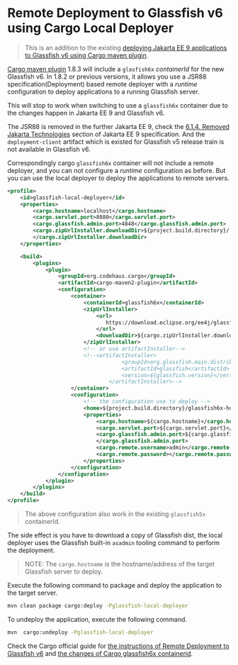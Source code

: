 # Remote Deployment to Glassfish v6 using Cargo Local Deployer

> This is an addition to the existing [deploying Jakarta EE 9 applications to Glassfish v6 using Cargo maven plugin](./docs/deploy-cargo.md).

[Cargo maven plugin](https://codehaus-cargo.github.io) 1.8.3 will include a `glasfish6x` *containerId* for the new Glassfish v6.  In 1.8.2 or previous versions, it allows you use a JSR88 specification(Deployment) based remote deployer with a *runtime* configuration to deploy applications to a running Glassfish server. 

This will stop to work when switching to use a `glassfish6x` container due to the changes happen in Jakarta EE 9 and Glassfish v6. 

The JSR88 is removed in the further Jakarta EE 9, check the [6.1.4. Removed Jakarta Technologies](https://jakarta.ee/specifications/platform/9/jakarta-platform-spec-9.html#a2333) section of  Jakarta EE 9 specification.  And the `deployment-client` artifact which is existed for Glassfish v5 release train is not available in Glassfish v6.

Correspondingly cargo `glassfish6x` container will not include a remote deployer, and you can not configure a *runtime* configuration as before. But you can use the local deployer to deploy the applications to remote servers.

```xml
<profile>
    <id>glassfish-local-deployer</id>
    <properties>
        <cargo.hostname>localhost</cargo.hostname>
        <cargo.servlet.port>8080</cargo.servlet.port>
        <cargo.glassfish.admin.port>4848</cargo.glassfish.admin.port>
        <cargo.zipUrlInstaller.downloadDir>${project.build.directory}/../installs
        </cargo.zipUrlInstaller.downloadDir>
    </properties>

    <build>
        <plugins>
            <plugin>
                <groupId>org.codehaus.cargo</groupId>
                <artifactId>cargo-maven2-plugin</artifactId>
                <configuration>
                    <container>
                        <containerId>glassfish6x</containerId>
                        <zipUrlInstaller>
                            <url>
                               https://download.eclipse.org/ee4j/glassfish/glassfish-${glassfish.version}.zip
                            </url>
                            <downloadDir>${cargo.zipUrlInstaller.downloadDir}</downloadDir>
                        </zipUrlInstaller>
                        <!-- or use artifactInstaller-->
                        <!--<artifactInstaller>
                                    <groupId>org.glassfish.main.distributions</groupId>
                                    <artifactId>glassfish</artifactId>
                                    <version>${glassfish.version}</version>
                                </artifactInstaller>-->
                    </container>
                    <configuration>
                        <!-- the configuration use to deploy -->
                        <home>${project.build.directory}/glassfish6x-home</home>
                        <properties>
                            <cargo.hostname>${cargo.hostname}</cargo.hostname>
                            <cargo.servlet.port>${cargo.servlet.port}</cargo.servlet.port>
                            <cargo.glassfish.admin.port>${cargo.glassfish.admin.port}
                            </cargo.glassfish.admin.port>
                            <cargo.remote.username>admin</cargo.remote.username>
                            <cargo.remote.password></cargo.remote.password>
                        </properties>
                    </configuration>
                </configuration>
            </plugin>
        </plugins>
    </build>
</profile>
```



> The above configuration also work in the existing `glassfish5x` containerId.

The side effect is you have to download a copy of Glassfish dist, the local deployer uses the Glassfish built-in `asadmin` tooling command to perform the deployment.  

> NOTE: The `cargo.hostname` is the hostname/address of the target Glassfish server to deploy.  

Execute the following command to package and deploy the application to the target server.

```bash
mvn clean package cargo:deploy -Pglassfish-local-deployer
```
To undeploy the application, execute the following command.

```bash
mvn  cargo:undeploy -Pglassfish-local-deployer
```

Check the Cargo official guide  for [the instructions of Remote Deployment to  Glassfish v6](https://codehaus-cargo.github.io/cargo/Remote+deployments+to+GlassFish+6.x.html) and [the changes of Cargo glassfish6x containerid](https://codehaus-cargo.github.io/cargo/GlassFish+6.x.html).


